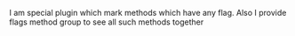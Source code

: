 I am special plugin which mark methods which have any flag.
Also I provide flags method group to see all such methods together